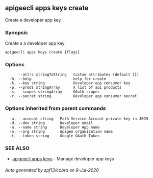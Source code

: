 ## apigeecli apps keys create

Create a developer app key

### Synopsis

Create a a developer app key

```
apigeecli apps keys create [flags]
```

### Options

```
      --attrs stringToString   Custom attributes (default [])
  -h, --help                   help for create
  -k, --key string             Developer app consumer key
  -p, --prods stringArray      A list of api products
  -s, --scopes stringArray     OAuth scopes
  -r, --secret string          Developer app consumer secret
```

### Options inherited from parent commands

```
  -a, --account string   Path Service Account private key in JSON
  -d, --dev string       Developer email
  -n, --name string      Developer App name
  -o, --org string       Apigee organization name
  -t, --token string     Google OAuth Token
```

### SEE ALSO

* [apigeecli apps keys](apigeecli_apps_keys.md)	 - Manage developer app keys

###### Auto generated by spf13/cobra on 9-Jul-2020

